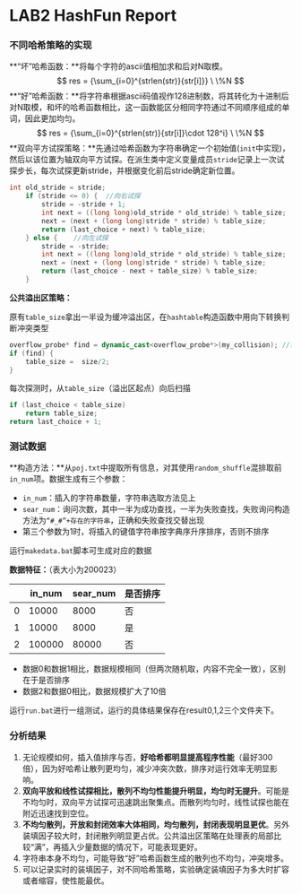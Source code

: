 # LAB2 HashFun Report

### **不同哈希策略的实现**

**“坏”哈希函数：**将每个字符的ascii值相加求和后对N取模。
$$
res = {\sum_{i=0}^{strlen(str)}{str[i]}}  \ \%N
$$
**“好”哈希函数：**将字符串根据ascii码值视作128进制数，将其转化为十进制后对N取模，和坏的哈希函数相比，这一函数能区分相同字符通过不同顺序组成的单词，因此更加均匀。
$$
res = {\sum_{i=0}^{strlen(str)}{str[i]}\cdot 128^i}  \ \%N
$$
**双向平方试探策略：**先通过哈希函数为字符串确定一个初始值(`init`中实现)，然后以该位置为轴双向平方试探。在派生类中定义变量成员`stride`记录上一次试探步长，每次试探更新stride，并根据变化前后stride确定新位置。

```c++
int old_stride = stride;
    if (stride <= 0) {	//向右试探
        stride = -stride + 1; 
        int next = ((long long)old_stride * old_stride) % table_size;
        next = (next + (long long)stride * stride) % table_size;
        return (last_choice + next) % table_size;
    } else {	//向左试探
        stride = -stride;
        int next = ((long long)old_stride * old_stride) % table_size;
        next = (next + (long long)stride * stride) % table_size;
        return (last_choice - next + table_size) % table_size;
    }
```

**公共溢出区策略：**

原有`table_size`拿出一半设为缓冲溢出区，在`hashtable`构造函数中用向下转换判断冲突类型

```c++
overflow_probe* find = dynamic_cast<overflow_probe*>(my_collision);	//相下转换，如果成功则是公共溢出策略
if (find) {
    table_size =  size/2;
}
```

每次探测时，从`table_size`（溢出区起点）向后扫描

```c++
if (last_choice < table_size)
    return table_size;
return last_choice + 1;
```

### **测试数据**

**构造方法：**从`poj.txt`中提取所有信息，对其使用`random_shuffle`混排取前`in_num`项。数据生成有三个参数：

- `in_num`：插入的字符串数量，字符串选取方法见上
- `sear_num`：询问次数，其中一半为成功查找，一半为失败查找，失败询问构造方法为`“#_#”+存在的字符串`，正确和失败查找交替出现
- 第三个参数为1时，将插入的键值字符串按字典序升序排序，否则不排序

运行`makedata.bat`脚本可生成对应的数据

**数据特征：**（表大小为200023）

|      | in_num | sear_num | 是否排序 |
| ---- | ------ | -------- | -------- |
| 0    | 10000  | 8000     | 否       |
| 1    | 10000  | 8000     | 是       |
| 2    | 100000 | 80000    | 否       |

- 数据0和数据1相比，数据规模相同（但两次随机取，内容不完全一致），区别在于是否排序
- 数据2和数据0相比，数据规模扩大了10倍

运行`run.bat`进行一组测试，运行的具体结果保存在result0,1,2三个文件夹下。

### **分析结果**

1. 无论规模如何，插入值排序与否，**好哈希都明显提高程序性能**（最好300倍），因为好哈希让散列更均匀，减少冲突次数，排序对运行效率无明显影响。
2. **双向平放和线性试探相比，散列不均匀性能提升明显，均匀时无提升**。可能是不均匀时，双向平方试探可迅速跳出聚集点。而散列均匀时，线性试探也能在附近迅速找到空位。
3. **不均匀散列，开放和封闭效率大体相同，均匀散列，封闭表现明显更优**。另外装填因子较大时，封闭散列明显更占优。公共溢出区策略在处理表的局部比较“满”，再插入少量数据的情况下，可能表现更好。
4. 字符串本身不均匀，可能导致“好”哈希函数生成的散列也不均匀，冲突增多。
5. 可以记录实时的装填因子，对不同哈希策略，实验确定装填因子为多大时扩容或者缩容，使性能最优。
